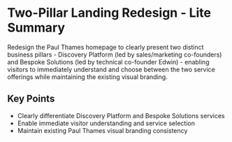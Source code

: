 # Two-Pillar Landing Redesign - Lite Summary

Redesign the Paul Thames homepage to clearly present two distinct business pillars - Discovery Platform (led by sales/marketing co-founders) and Bespoke Solutions (led by technical co-founder Edwin) - enabling visitors to immediately understand and choose between the two service offerings while maintaining the existing visual branding.

## Key Points
- Clearly differentiate Discovery Platform and Bespoke Solutions services
- Enable immediate visitor understanding and service selection
- Maintain existing Paul Thames visual branding consistency